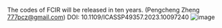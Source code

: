 The codes of FCIR will be released in ten years. (Pengcheng Zheng 777pcz@gmail.com) 
DOI: 10.1109/ICASSP49357.2023.10097240
![image](https://user-images.githubusercontent.com/83463790/234571809-23234b10-4c01-4cc1-95d5-9022970fc886.png)
